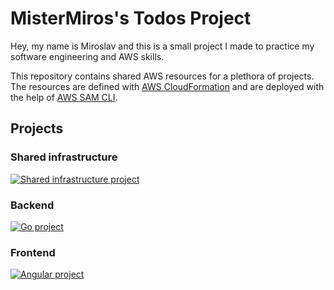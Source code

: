 # MisterMiros's Todos Project

Hey, my name is Miroslav and this is a small project I made to practice my software engineering and AWS skills.

This repository contains shared AWS resources for a plethora of projects. The resources are defined with [AWS CloudFormation](https://docs.aws.amazon.com/AWSCloudFormation/latest/UserGuide/Welcome.html) and are deployed with the help of [AWS SAM CLI](https://docs.aws.amazon.com/serverless-application-model/latest/developerguide/what-is-sam.html#what-is-sam-cli).

## Projects

### Shared infrastructure

[![Shared infrastructure project](https://skillicons.dev/icons?i=aws)](https://github.com/MisterMiros/todos-shared)

### Backend

[![Go project](https://skillicons.dev/icons?i=go)](https://github.com/MisterMiros/todos-backend-go)

### Frontend

[![Angular project](https://skillicons.dev/icons?i=angular)](https://github.com/MisterMiros/todos-shared)
